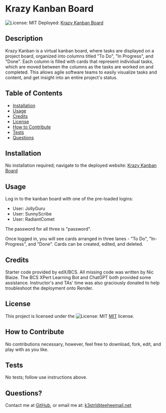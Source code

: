 # Krazy Kanban Board
  ![License: MIT](https://img.shields.io/badge/License-MIT-yellow.svg)
  Deployed: [Krazy Kanban Board](https://one4-react-kanban-board.onrender.com)

  ## Description
  Krazy Kanban is a virtual kanban board, where tasks are displayed on a project board, organized into columns titled "To Do", "In Progress", and "Done". Each column is filled with cards that represent individual tasks, which are moved between the columns as the tasks are worked on and completed. This allows agile software teams to easily visualize tasks  and content, and get insight into an entire project's status.

  ## Table of Contents
  - [Installation](#installation)
  - [Usage](#usage)
  - [Credits](#credits)
  - [License](#license)
  - [How to Contribute](#how-to-contribute)
  - [Tests](#tests)
  - [Questions](#questions)

  ## Installation
  No installation required; navigate to the deployed website: [Krazy Kanban Board](https://one4-react-kanban-board.onrender.com)

  ## Usage
  Log in to the kanban board with one of the pre-loaded logins:

  - User: JollyGuru
  - User: SunnyScribe
  - User: RadiantComet

  The password for all three is "password".

  Once logged in, you will see cards arranged in three lanes - "To Do", "In-Progress", and "Done". Cards can be created, edited, and deleted.

  ## Credits
  Starter code provided by edX/BCS. All missing code was written by Nic Blaize. The BCS XPert Learning Bot and ChatGPT both provided some assistance. Instructor's and TAs' time was also graciously donated to help troubleshoot the deployment onto Render. 

  ## License
  This project is licensed under the ![License: MIT](https://img.shields.io/badge/License-MIT-yellow.svg) [MIT](https://opensource.org/licenses/MIT) license.

  ## How to Contribute
  No contributions necessary, however, feel free to download, fork, edit, and play with as you like.

  ## Tests
  No tests; follow use instructions above.

  ## Questions? 
  Contact me at
  [GitHub](https://github.com/k3strl), or email me at: <k3strl@teeheemail.net>
